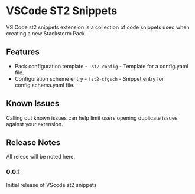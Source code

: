 # VSCode ST2 Snippets

VS Code st2 snippets extension is a collection of code snippets used when creating a new Stackstorm Pack.

## Features

* Pack configuration template - `!st2-config` - Template for a config.yaml file.
* Configuration scheme entry - `!st2-cfgsch` - Snippet entry for config.schema.yaml file.

## Known Issues

Calling out known issues can help limit users opening duplicate issues against your extension.

## Release Notes

All relese will be noted here.

### 0.0.1

Initial release of VScode st2 snippets
